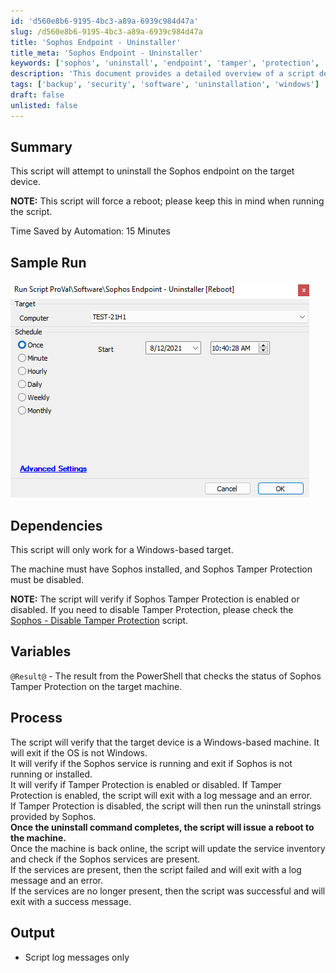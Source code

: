 ```yaml
---
id: 'd560e8b6-9195-4bc3-a89a-6939c984d47a'
slug: /d560e8b6-9195-4bc3-a89a-6939c984d47a
title: 'Sophos Endpoint - Uninstaller'
title_meta: 'Sophos Endpoint - Uninstaller'
keywords: ['sophos', 'uninstall', 'endpoint', 'tamper', 'protection', 'windows']
description: 'This document provides a detailed overview of a script designed to uninstall the Sophos endpoint from a Windows-based device, including prerequisites, processes, and expected outcomes. The script verifies the status of Sophos Tamper Protection and ensures a clean uninstallation process, followed by a system reboot.'
tags: ['backup', 'security', 'software', 'uninstallation', 'windows']
draft: false
unlisted: false
---
```


## Summary

This script will attempt to uninstall the Sophos endpoint on the target device.

**NOTE:** This script will force a reboot; please keep this in mind when running the script.

Time Saved by Automation: 15 Minutes

## Sample Run

![Sample Run](../../../static/img/Sophos-Endpoint---Uninstaller/image_1.png)

## Dependencies

This script will only work for a Windows-based target.

The machine must have Sophos installed, and Sophos Tamper Protection must be disabled.

**NOTE:** The script will verify if Sophos Tamper Protection is enabled or disabled. If you need to disable Tamper Protection, please check the [Sophos - Disable Tamper Protection](/docs/f7d7af7b-0b1e-463a-bda5-e9d30901e0b6) script.

## Variables

`@Result@` - The result from the PowerShell that checks the status of Sophos Tamper Protection on the target machine.

## Process

The script will verify that the target device is a Windows-based machine. It will exit if the OS is not Windows.  
It will verify if the Sophos service is running and exit if Sophos is not running or installed.  
It will verify if Tamper Protection is enabled or disabled. If Tamper Protection is enabled, the script will exit with a log message and an error.  
If Tamper Protection is disabled, the script will then run the uninstall strings provided by Sophos.  
**Once the uninstall command completes, the script will issue a reboot to the machine.**  
Once the machine is back online, the script will update the service inventory and check if the Sophos services are present.  
If the services are present, then the script failed and will exit with a log message and an error.  
If the services are no longer present, then the script was successful and will exit with a success message.

## Output

- Script log messages only


